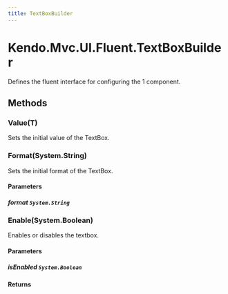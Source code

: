 ```yaml
---
title: TextBoxBuilder
---
```


# Kendo.Mvc.UI.Fluent.TextBoxBuilder
Defines the fluent interface for configuring the 1 component.




## Methods


### Value(T)
Sets the initial value of the TextBox.





### Format(System.String)
Sets the initial format of the TextBox.


#### Parameters

##### format `System.String`






### Enable(System.Boolean)
Enables or disables the textbox.


#### Parameters

##### isEnabled `System.Boolean`




#### Returns





